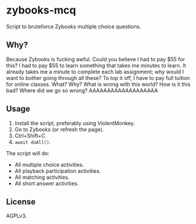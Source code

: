 # zybooks-mcq

Script to bruteforce Zybooks multiple choice questions.

## Why?

Because Zybooks is fucking awful. Could you believe I had to pay $55 for this? I
had to pay $55 to learn something that takes me minutes to learn. It already
takes me a minute to complete each lab assignment; why would I want to bother
going through all these? To top it off, I have to pay full tuition for online
classes. What? Why? What is wrong with this world? How is it this bad? Where did
we go so wrong? AAAAAAAAAAAAAAAAAAA

## Usage

1. Install the script, preferably using ViolentMonkey.
2. Go to Zybooks (or refresh the page).
3. Ctrl+Shift+C.
4. `await doAll()`.

The script will do:

- All multiple choice activities.
- All playback participation activities.
- All matching activities.
- All short answer activities.

## License

AGPLv3.
